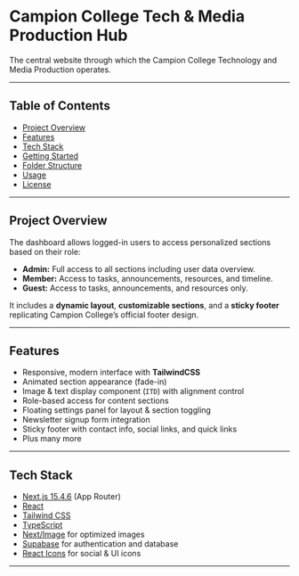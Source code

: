 # Campion College Tech & Media Production Hub

The central website through which the Campion College Technology and Media Production operates.

---

## Table of Contents

- [Project Overview](#project-overview)
- [Features](#features)
- [Tech Stack](#tech-stack)
- [Getting Started](#getting-started)
- [Folder Structure](#folder-structure)
- [Usage](#usage)
- [License](#license)

---

## Project Overview

The dashboard allows logged-in users to access personalized sections based on their role:

- **Admin:** Full access to all sections including user data overview.
- **Member:** Access to tasks, announcements, resources, and timeline.
- **Guest:** Access to tasks, announcements, and resources only.

It includes a **dynamic layout**, **customizable sections**, and a **sticky footer** replicating Campion College’s official footer design.  

---

## Features

- Responsive, modern interface with **TailwindCSS**
- Animated section appearance (fade-in)
- Image & text display component (`ITD`) with alignment control
- Role-based access for content sections
- Floating settings panel for layout & section toggling
- Newsletter signup form integration
- Sticky footer with contact info, social links, and quick links
- Plus many more

---

## Tech Stack

- [Next.js 15.4.6](https://nextjs.org/) (App Router)
- [React](https://reactjs.org/)
- [Tailwind CSS](https://tailwindcss.com/)
- [TypeScript](https://www.typescriptlang.org/)
- [Next/Image](https://nextjs.org/docs/api-reference/next/image) for optimized images
- [Supabase](https://supabase.com/) for authentication and database
- [React Icons](https://react-icons.github.io/react-icons/) for social & UI icons

---